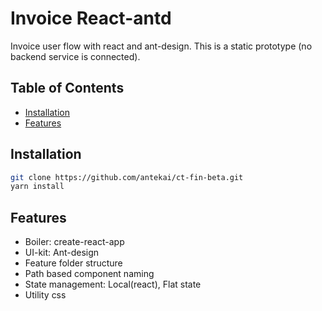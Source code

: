 # Invoice React-antd

Invoice user flow with react and ant-design. This is a static prototype (no backend service is connected).

## Table of Contents

- [Installation](#installation)
- [Features](#features)

## Installation

```sh
git clone https://github.com/antekai/ct-fin-beta.git
yarn install
```

## Features

- Boiler: create-react-app
- UI-kit: Ant-design
- Feature folder structure
- Path based component naming
- State management: Local(react), Flat state
- Utility css


